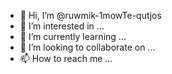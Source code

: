 - 👋 Hi, I’m @ruwmik-1mowTe-qutjos
- 👀 I’m interested in ...
- 🌱 I’m currently learning ...
- 💞️ I’m looking to collaborate on ...
- 📫 How to reach me ...

<!---
ruwmik-1mowTe-qutjos/ruwmik-1mowTe-qutjos is a ✨ special ✨ repository because its `README.md` (this file) appears on your GitHub profile.
You can click the Preview link to take a look at your changes.
--->
